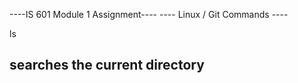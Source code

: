 ----IS 601 Module 1 Assignment----
----   Linux / Git Commands   ----

ls

##  searches the current directory
